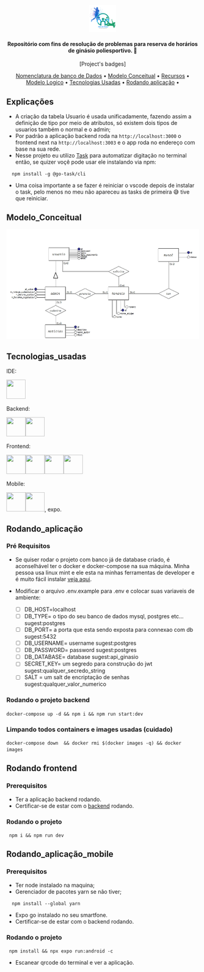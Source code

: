 <div align="center">
  <img src="https://github.com/oficina-do-brito/gym_io/blob/main/archive/modelagem/logo.png" width="70" height="70">
</div>

<h4 align="center">Repositório com fins de resolução de problemas para reserva de horários de ginásio poliesportivo. 📑</h4>

<p align="center">
  [Project's badges]
</p>

<p align="center">
  <a href="https://github.com/oficina-do-brito/gym_io/blob/main/archive/modelagem/nomenclatura.md">Nomenclatura de banco de Dados</a> •
  <a href="#Modelo_Conceitual">Modelo Conceitual</a> •
   <a href="https://github.com/oficina-do-brito/gym_io/blob/main/archive/modelagem/breakpoints.md">Recursos</a> •
  <a href="https://github.com/oficina-do-brito/gym_io/blob/main/archive/modelagem/modelo_logico.jpg">Modelo Logico</a> •
  <a href="#Tecnologias_usadas">Tecnologias Usadas</a> •
  <a href="#Rodando_aplicação">Rodando aplicação</a> •
</p>

## Explicações

- A criação da tabela Usuario é usada unificadamente, fazendo assim a definição de tipo por meio de atributos, só existem dois tipos de usuarios também o normal e o admin;
- Por padrão a aplicação backend roda na `http://localhost:3000` o frontend next na `http://localhost:3003` e o app roda no endereço com base na sua rede.
- Nesse projeto eu utilizo [Task](https://taskfile.dev/) para automatizar digitação no terminal então, se quizer voçê pode usar ele instalando via npm:

```
  npm install -g @go-task/cli
```
- Uma coisa importante a se fazer é reiniciar o vscode depois de instalar o task, pelo menos no meu não apareceu as tasks de primeira :sweat_smile: tive que reiniciar.

## Modelo_Conceitual

<img src="https://github.com/oficina-do-brito/gym_io/blob/main/archive/modelagem/conceitual.jpg" />

## Tecnologias_usadas

IDE:

<img src="https://user-images.githubusercontent.com/25181517/192108891-d86b6220-e232-423a-bf5f-90903e6887c3.png" width="50" height="50">

Backend:

<img src="https://github.com/marwin1991/profile-technology-icons/assets/136815194/519bfaf3-c242-431e-a269-876979f05574" width="50" height="50"><img src="https://user-images.githubusercontent.com/25181517/117208740-bfb78400-adf5-11eb-97bb-09072b6bedfc.png" width="50" height="50">

Frontend:

<img src="https://user-images.githubusercontent.com/25181517/183897015-94a058a6-b86e-4e42-a37f-bf92061753e5.png" width="50" height="50"><img src="https://github.com/marwin1991/profile-technology-icons/assets/136815194/5f8c622c-c217-4649-b0a9-7e0ee24bd704" width="50" height="50"><img src="https://user-images.githubusercontent.com/25181517/202896760-337261ed-ee92-4979-84c4-d4b829c7355d.png" width="50" height="50"><img src="https://user-images.githubusercontent.com/25181517/183898054-b3d693d4-dafb-4808-a509-bab54cf5de34.png" width="50" height="50">

Mobile:

<img src="https://user-images.githubusercontent.com/25181517/183897015-94a058a6-b86e-4e42-a37f-bf92061753e5.png" width="50" height="50"><img src="https://user-images.githubusercontent.com/25181517/183049794-a3dfaddd-22ee-4ffe-b0b4-549ccd4879f9.png" width="50" height="50">, expo.

## Rodando_aplicação

### Pré Requisitos

- Se quiser rodar o projeto com banco já de database criado, é aconselhável ter o docker e docker-compose na sua máquina. Minha pessoa usa linux mint e ele esta na minhas ferramentas de developer e é muito fácil instalar [veja aqui](https://github.com/oficina-do-brito/p1_manutencao/blob/main/my_programs/programs.md).
- Modificar o arquivo .env.example para .env e colocar suas variaveis de ambiente:

  - [ ] DB_HOST=localhost
  - [ ] DB_TYPE= o tipo do seu banco de dados mysql, postgres etc... sugest:postgres
  - [ ] DB_PORT= a porta que esta sendo exposta para connexao com db sugest:5432
  - [ ] DB_USERNAME= username sugest:postgres
  - [ ] DB_PASSWORD= password sugest:postgres
  - [ ] DB_DATABASE= database sugest:api_ginasio
  - [ ] SECRET_KEY= um segredo para construção do jwt sugest:qualquer_secredo_string
  - [ ] SALT = um salt de encriptação de senhas sugest:qualquer_valor_numerico

### Rodando o projeto backend

`docker-compose up -d && npm i && npm run start:dev`

### Limpando todos containers e images usadas (cuidado)

`docker-compose down  && docker rmi $(docker images -q) && docker images`

## Rodando frontend

### Prerequisitos
- Ter a aplicação backend rodando.
- Certificar-se de estar com o [backend](https://github.com/oficina-do-brito/ginasio) rodando.

### Rodando o projeto

` npm i && npm run dev`

## Rodando_aplicação_mobile

### Prerequisitos

- Ter node instalado na maquina;
- Gerenciador de pacotes yarn se não tiver;

```
  npm install --global yarn
```

- Expo go instalado no seu smartfone.
- Certificar-se de estar com o backend rodando.

### Rodando o projeto

` npm install && npx expo run:android -c`

- Escanear qrcode do terminal e ver a aplicação.
